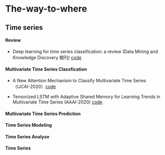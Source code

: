 # The-way-to-where

## Time series 
#### Review

- Deep learning for time series classification: a review (Data Mining and Knowledge Discovery 期刊) [code](https://github.com/hfawaz/dl-4-tsc)

#### Multivariate Time Series Classfication

- A New Attention Mechanism to Classify Multivariate Time Series （IJCAI-2020）[code](https://github.com/huipingcao/nmsu_yhao_ijcai2020)

- Tensorized LSTM with Adaptive Shared Memory for Learning Trends in Multivariate Time Series (AAAI-2020) [code](https://github.com/DerronXu/DeepTrends/tree/master)

#### Multivariate Time Series Prediction

#### Time Series Modeling

#### Time Series Analyse

#### Time Series 
